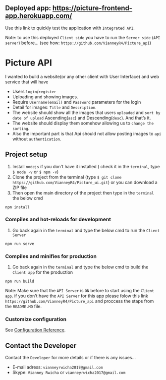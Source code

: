 ## Deployed app: https://picture-frontend-app.herokuapp.com/

Use this link to quickly test the application with `Integrated API`.

Note: to use this deployed `Client side` you have to run the `Server side` (`API server`) before... (see how: `https://github.com/VianneyR4/Picture_api`)

# Picture API

I wanted to build a website(or any other client with User Interface) and web service that will have 
- Users `login`/`register`
- Uploading and showing images. 
- Require `Username(email)` and `Password` parameters for the login 
- Detail for images: `Title` and `Description`. 
- The website should show all the images that users `uploaded` and `sort by date of upload` Ascending(`asc`) and Descending(`desc`). And that’s it. 
- The website should display them somehow allowing us to `change the sorting`. 
- Also the important part is that Api should not allow posting images to `api` without `authentication`. 


## Project setup

1. Install `nodejs` if you don't have it installed ( check it in the `terminal`, type `$ node -v` or `$ npm -v`)
2. Clone the project from the terminal (type `$ git clone https://github.com/VianneyR4/Picture_ui.git`) or you can download a ZIP file
3. Then open the main directory of the project then type in the `terminal` the below cmd

```
npm install
```

### Compiles and hot-reloads for development

1. Go back again in the `terminal` and type the below cmd to run the `Client Server`

```
npm run serve
```

### Compiles and minifies for production

1. Go back again in the `terminal` and type the below cmd to build the `Client app` for the production 

```
npm run build
```


Note: Make sure that the `API Server` is `ON` before to start using the `Client app`.  if you don't have the `API Server` for this app please folow this link `https://github.com/VianneyR4/Picture_api` and proccess the staps from the `README.MD` file. 

### Customize configuration
See [Configuration Reference](https://cli.vuejs.org/config/).

## Contact the Developer

Contact the `Developer` for more details or if there is any issues...

- E-mail adress: `vianneyrwicha2017@gmail.com`
- Skype: `Vianney Rwicha` or `vianneyrwicha2017@gmail.com`